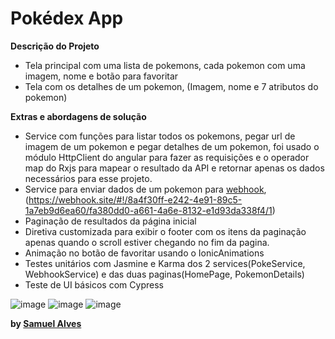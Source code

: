 # Pokédex App

**Descrição do Projeto**

- Tela principal com uma lista de pokemons, cada pokemon com uma imagem, nome e botão para favoritar
- Tela com os detalhes de um pokemon, (Imagem, nome e 7 atributos do pokemon)

**Extras e abordagens de solução**

- Service com funções para listar todos os pokemons, pegar url de imagem de um pokemon e pegar detalhes de um pokemon, foi usado o módulo HttpClient do angular para fazer as requisições e o operador map do Rxjs para mapear o resultado da API e retornar apenas os dados necessários para esse projeto.
- Service para enviar dados de um pokemon para [webhook](https://webhook.site/#!/8a4f30ff-e242-4e91-89c5-1a7eb9d6ea60/fa380dd0-a661-4a6e-8132-e1d93da338f4/1), (https://webhook.site/#!/8a4f30ff-e242-4e91-89c5-1a7eb9d6ea60/fa380dd0-a661-4a6e-8132-e1d93da338f4/1)
- Paginação de resultados da página inicial
- Diretiva customizada para exibir o footer com os itens da paginação apenas quando o scroll estiver chegando no fim da pagina.
- Animação no botão de favoritar usando o IonicAnimations
- Testes unitários com Jasmine e Karma dos 2 services(PokeService, WebhookService) e das duas paginas(HomePage, PokemonDetails)
- Teste de UI básicos com Cypress

![image](https://user-images.githubusercontent.com/49680351/191176061-3bfa7e10-5a7f-4842-9f79-5af7f5bd2d59.png)
![image](https://user-images.githubusercontent.com/49680351/191175950-fa1458cb-1a82-462b-bf4f-923ebd646bb5.png)
![image](https://user-images.githubusercontent.com/49680351/191176005-eb5cb9bb-b6e6-47b2-b5be-56ab73e33511.png)


**by [Samuel Alves](https://github.com/SamuelAlv3s)**
